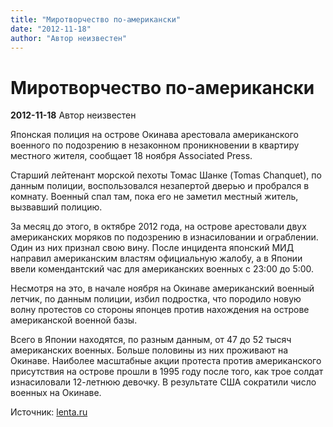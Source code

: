 ```yaml
---
title: "Миротворчество по-американски"
date: "2012-11-18"
author: "Автор неизвестен"
---
```


# Миротворчество по-американски

**2012-11-18** Автор неизвестен

Японская полиция на острове Окинава арестовала американского военного по подозрению в незаконном проникновении в квартиру местного жителя, сообщает 18 ноября Associated Press.

Старший лейтенант морской пехоты Томас Шанке (Tomas Chanquet), по данным полиции, воспользовался незапертой дверью и пробрался в комнату. Военный спал там, пока его не заметил местный житель, вызвавший полицию.

За месяц до этого, в октябре 2012 года, на острове арестовали двух американских моряков по подозрению в изнасиловании и ограблении. Один из них признал свою вину. После инцидента японский МИД направил американским властям официальную жалобу, а в Японии ввели комендантский час для американских военных с 23:00 до 5:00.

Несмотря на это, в начале ноября на Окинаве американский военный летчик, по данным полиции, избил подростка, что породило новую волну протестов со стороны японцев против нахождения на острове американской военной базы.

Всего в Японии находятся, по разным данным, от 47 до 52 тысяч американских военных. Больше половины из них проживают на Окинаве. Наиболее масштабные акции протеста против американского присутствия на острове прошли в 1995 году после того, как трое солдат изнасиловали 12-летнюю девочку. В результате США сократили число военных на Окинаве.

Источник: [lenta.ru](http://lenta.ru/)